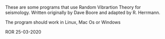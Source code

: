 These are some programs that use Random Vibrartion Theory
for seismology.
Written originally by Dave Boore and adapted by R. Herrmann.

The program should work in Linux, Mac Os or Windows

ROR 25-03-2020

